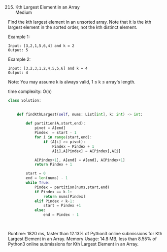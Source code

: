 215. Kth Largest Element in an Array  
Medium

Find the kth largest element in an unsorted array. Note that it is the kth largest element in the sorted order, not the kth distinct element.

Example 1:
```
Input: [3,2,1,5,6,4] and k = 2
Output: 5
```
Example 2:
```
Input: [3,2,3,1,2,4,5,5,6] and k = 4
Output: 4
```
Note: 
You may assume k is always valid, 1 ≤ k ≤ array's length.

time complexity: O(n)

``` python
class Solution:
    
    
    def findKthLargest(self, nums: List[int], k: int) -> int:
        
        def partition(A,start,end):
            pivot = A[end]
            Pindex  = start - 1
            for i in range(start,end):
                if (A[i] >= pivot):
                    Pindex = Pindex + 1
                    A[i],A[Pindex] = A[Pindex],A[i]

            A[Pindex+1], A[end] = A[end], A[Pindex+1]
            return Pindex + 1

        start = 0
        end = len(nums) - 1 
        while True:
            Pindex = partition(nums,start,end)
            if Pindex == k-1:
                return nums[Pindex]
            elif Pindex < k-1:
                start = Pindex +1
            else:
                end = Pindex - 1
        
 
```

Runtime: 1820 ms, faster than 12.13% of Python3 online submissions for Kth Largest Element in an Array.
Memory Usage: 14.8 MB, less than 8.55% of Python3 online submissions for Kth Largest Element in an Array.
